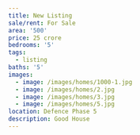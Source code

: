 ```yaml
---
title: New Listing
sale/rent: For Sale
area: '500'
price: 25 crore
bedrooms: '5'
tags:
  - listing
baths: '5'
images:
  - image: /images/homes/1000-1.jpg
  - image: /images/homes/2.jpg
  - image: /images/homes/3.jpg
  - image: /images/homes/5.jpg
location: Defence Phase 5
description: Good House
---
```


